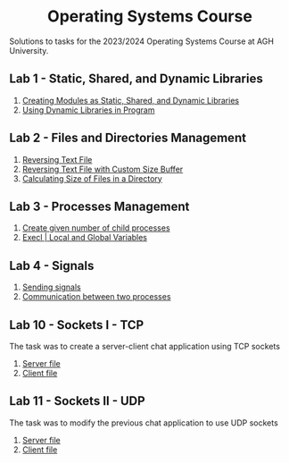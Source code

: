 <h1 align="center">Operating Systems Course</h1>
Solutions to tasks for the 2023/2024 Operating Systems Course at AGH University.

## Lab 1 - Static, Shared, and Dynamic Libraries
1. [Creating Modules as Static, Shared, and Dynamic Libraries](https://github.com/Wenszel/agh-operating-systems/blob/main/lab1/Makefile)
2. [Using Dynamic Libraries in Program](https://github.com/Wenszel/agh-operating-systems/blob/main/lab1/dynamic_client.c)

## Lab 2 - Files and Directories Management
1. [Reversing Text File](https://github.com/Wenszel/agh-operating-systems/blob/main/lab2/reverse.c)
2. [Reversing Text File with Custom Size Buffer](https://github.com/Wenszel/agh-operating-systems/blob/main/lab2/reverse2.c)
3. [Calculating Size of Files in a Directory](https://github.com/Wenszel/agh-operating-systems/blob/main/lab2/reader.c)

## Lab 3 - Processes Management
1. [Create given number of child processes](https://github.com/Wenszel/agh-operating-systems/blob/main/lab3/1.c)
1. [Execl | Local and Global Variables](https://github.com/Wenszel/agh-operating-systems/blob/main/lab3/2.c)

## Lab 4 - Signals
1. [Sending signals](https://github.com/Wenszel/agh-operating-systems/blob/main/lab4/1.c)
2. [Communication between two processes](https://github.com/Wenszel/agh-operating-systems/blob/main/lab4/catcher.c)


## Lab 10 - Sockets I - TCP
The task was to create a server-client chat application using TCP sockets
1. [Server file](https://github.com/Wenszel/agh-operating-systems/blob/main/lab10/server.c)
2. [Client file](https://github.com/Wenszel/agh-operating-systems/blob/main/lab10/client.c)
## Lab 11 - Sockets II - UDP
The task was to modify the previous chat application to use UDP sockets
1. [Server file](https://github.com/Wenszel/agh-operating-systems/blob/main/lab11/server.c)
2. [Client file](https://github.com/Wenszel/agh-operating-systems/blob/main/lab11/client.c)